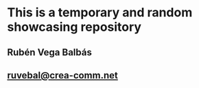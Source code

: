 # This is a temporary and random showcasing repository
## Rubén Vega Balbás
## ruvebal@crea-comm.net
